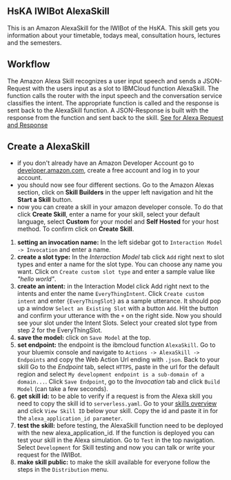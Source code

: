 ## HsKA IWIBot AlexaSkill
This is an Amazon AlexaSkill for the IWIBot of the HsKA. This skill gets you information about your timetable, todays meal, consultation hours, lectures and the semesters. 


## Workflow
The Amazon Alexa Skill recognizes a user input speech and sends a JSON-Request with the users input as a slot to IBMCloud function AlexaSkill. The function calls the router with the input speech and the conversation service classifies the intent. The appropriate function is called and the response is sent back to the AlexaSkill function. A JSON-Response is built with the response from the function and sent back to the skill. 
[See for Alexa Request and Response](https://developer.amazon.com/docs/custom-skills/request-and-response-json-reference.html)


## Create a AlexaSkill
- if you don't already have an Amazon Developer Account go to [developer.amazon.com](https://developer.amazon.com), create a free account and log in to your account.
- you should now see four different sections. Go to the Amazon Alexas section, click on **Skill Builders** in the upper left navigation and hit the **Start a Skill** button.
- now you can create a skill in your amazon developer console. To do that click **Create Skill**, enter a name for your skill, select your default language, select **Custom** for your model and **Self Hosted** for your host method. To confirm click on **Create Skill**.

1. **setting an invocation name:** In the left sidebar got to `Interaction Model -> Invocation` and enter a name.
2. **create a slot type:** In the *Interaction Model* tab click `Add` right next to slot types and enter a name for the slot type. You can choose any name you want. Click on `Create custom slot type` and enter a sample value like *"hello world"*.
3. **create an intent:** in the Interaction Model click Add right next to the intents and enter the name `EveryThingIntent`. Click `Create custom intent` and enter `{EveryThingSlot}` as a sample utterance. It should pop up a window `Select an Existing Slot` with a button `Add`. Hit the button and confirm your utterance with the `+` on the right side. Now you should see your slot under the Intent Slots. Select your created slot type from step 2 for the EveryThingSlot. 
4. **save the model:** click on `Save Model` at the top. 
5. **set endpoint:** the endpoint is the ibmcloud function `AlexaSkill`. Go to your bluemix console and navigate to `Actions -> AlexaSkill -> Endpoints` and copy the Web Action Url ending with `.json`. Back to your skill Go to the *Endpoint* tab, select `HTTPS`, paste in the url for the default region and select `My development endpoint is a sub-domain of a domain...`. Click `Save Endpoint`, go to the *Invocation* tab and click `Build Model` (can take a few seconds).
6. **get skill id:** to be able to verify if a request is from the Alexa skill you need to copy the skill id to `serverless.yaml`. Go to your [skills overview](https://developer.amazon.com/alexa/console/ask) and click `View Skill ID` below your skill. Copy the id and paste it in for the `alexa_application_id parameter`.
7. **test the skill:** before testing, the AlexaSkill function need to be deployed with the new alexa_application_id. If the function is deployed you can test your skill in the Alexa simulation. Go to `Test` in the top navigation. Select `Development` for Skill testing and now you can talk or write your request for the IWIBot. 
8. **make skill public:** to make the skill available for everyone follow the steps in the `Distribution` menu.